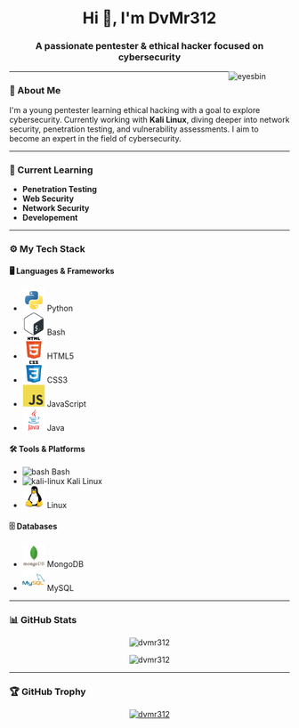 <h1 align="center">Hi 👋, I'm DvMr312</h1>
<h3 align="center">A passionate pentester & ethical hacker focused on cybersecurity</h3>
<img align="right" alt="eyesbin" width="110" src="https://www.icegif.com/wp-content/uploads/2022/12/icegif-502.gif">

---

### 🔭 About Me
I'm a young pentester learning ethical hacking with a goal to explore cybersecurity. Currently working with **Kali Linux**, diving deeper into network security, penetration testing, and vulnerability assessments. I aim to become an expert in the field of cybersecurity.

---

### 🌱 Current Learning
- **Penetration Testing**  
- **Web Security**  
- **Network Security**
- **Developement**

---

### ⚙️ My Tech Stack

#### 🖥️ **Languages & Frameworks**
- <img src="https://raw.githubusercontent.com/devicons/devicon/master/icons/python/python-original.svg" alt="python" width="40" height="40"/> Python
- <img src="https://raw.githubusercontent.com/devicons/devicon/master/icons/bash/bash-original.svg" alt="bash" width="40" height="40"/> Bash
- <img src="https://raw.githubusercontent.com/devicons/devicon/master/icons/html5/html5-original-wordmark.svg" alt="html5" width="40" height="40"/> HTML5
- <img src="https://raw.githubusercontent.com/devicons/devicon/master/icons/css3/css3-original-wordmark.svg" alt="css3" width="40" height="40"/> CSS3
- <img src="https://raw.githubusercontent.com/devicons/devicon/master/icons/javascript/javascript-original.svg" alt="javascript" width="40" height="40"/> JavaScript
- <img src="https://raw.githubusercontent.com/devicons/devicon/master/icons/java/java-original-wordmark.svg" alt="java" width="40" height="40"/> Java

#### 🛠️ **Tools & Platforms**
- <img src="https://www.vectorlogo.zone/logos/gnu_bash/gnu_bash-icon.svg" alt="bash" width="40" height="40"/> Bash
- <img src="https://cdn.jsdelivr.net/gh/devicons/devicon@latest/icons/kalilinux/kalilinux-original.svg" alt="kali-linux" width="40" height="40"/> Kali Linux
- <img src="https://raw.githubusercontent.com/devicons/devicon/master/icons/linux/linux-original.svg" alt="linux" width="40" height="40"/> Linux

#### 🗄️ **Databases**
- <img src="https://raw.githubusercontent.com/devicons/devicon/master/icons/mongodb/mongodb-original-wordmark.svg" alt="mongodb" width="40" height="40"/> MongoDB
- <img src="https://raw.githubusercontent.com/devicons/devicon/master/icons/mysql/mysql-original-wordmark.svg" alt="mysql" width="40" height="40"/> MySQL

          
---

### 📊 GitHub Stats
<p align="center">
  <img src="https://github-readme-stats.vercel.app/api?username=dvmr312&show_icons=true&locale=en" alt="dvmr312" />
</p>

<p align="center">
  <img src="https://github-readme-streak-stats.herokuapp.com/?user=dvmr312&" alt="dvmr312" />
</p>

---

### 🏆 GitHub Trophy
<p align="center">
  <a href="https://github.com/ryo-ma/github-profile-trophy">
    <img src="https://github-profile-trophy.vercel.app/?username=dvmr312" alt="dvmr312" />
  </a>
</p>
